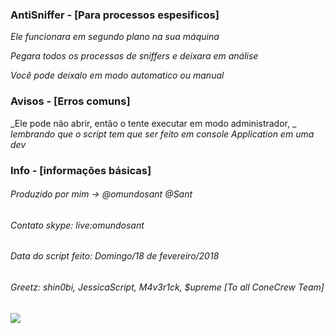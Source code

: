 ### AntiSniffer - [Para processos espesificos]

_Ele funcionara em segundo plano na sua máquina_

_Pegara todos os processos de sniffers e deixara em análise_

_Você pode deixalo em modo automatico ou manual_

### Avisos - [Erros comuns]

_Ele pode não abrir, então o tente executar em modo administrador, _
_lembrando que o script tem que ser feito em console Application em uma dev_

### Info - [informações básicas]

###### Produzido por mim -> @omundosant @Sant
###### Contato skype: live:omundosant
###### Data do script feito: Domingo/18 de fevereiro/2018
###### Greetz: shin0bi, JessicaScript, M4v3r1ck, $upreme [To all ConeCrew Team]


<img src="https://rlv.zcache.com/crew_member_event_team_staff_classic_round_sticker-red9babdf456b4b1b881d14fcff79b17f_v9waf_8byvr_324.jpg">
